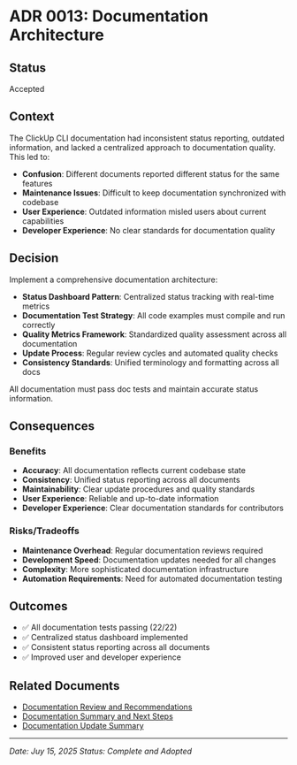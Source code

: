 # ADR 0013: Documentation Architecture

## Status
Accepted

## Context

The ClickUp CLI documentation had inconsistent status reporting, outdated information, and lacked a centralized approach to documentation quality. This led to:

- **Confusion**: Different documents reported different status for the same features
- **Maintenance Issues**: Difficult to keep documentation synchronized with codebase
- **User Experience**: Outdated information misled users about current capabilities
- **Developer Experience**: No clear standards for documentation quality

## Decision

Implement a comprehensive documentation architecture:

- **Status Dashboard Pattern**: Centralized status tracking with real-time metrics
- **Documentation Test Strategy**: All code examples must compile and run correctly
- **Quality Metrics Framework**: Standardized quality assessment across all documentation
- **Update Process**: Regular review cycles and automated quality checks
- **Consistency Standards**: Unified terminology and formatting across all docs

All documentation must pass doc tests and maintain accurate status information.

## Consequences

### Benefits
- **Accuracy**: All documentation reflects current codebase state
- **Consistency**: Unified status reporting across all documents
- **Maintainability**: Clear update procedures and quality standards
- **User Experience**: Reliable and up-to-date information
- **Developer Experience**: Clear documentation standards for contributors

### Risks/Tradeoffs
- **Maintenance Overhead**: Regular documentation reviews required
- **Development Speed**: Documentation updates needed for all changes
- **Complexity**: More sophisticated documentation infrastructure
- **Automation Requirements**: Need for automated documentation testing

## Outcomes
- ✅ All documentation tests passing (22/22)
- ✅ Centralized status dashboard implemented
- ✅ Consistent status reporting across all documents
- ✅ Improved user and developer experience

## Related Documents
- [Documentation Review and Recommendations](../archived/DOCUMENTATION_REVIEW_AND_RECOMMENDATIONS.md)
- [Documentation Summary and Next Steps](../archived/DOCUMENTATION_SUMMARY_AND_NEXT_STEPS.md)
- [Documentation Update Summary](../archived/DOCUMENTATION_UPDATE_SUMMARY.md)

---

*Date: Juy 15, 2025*
*Status: Complete and Adopted* 
